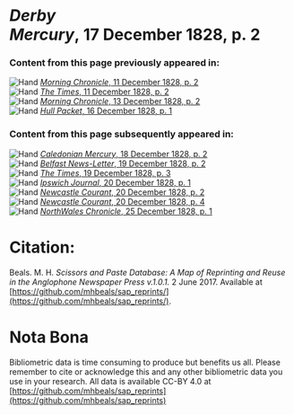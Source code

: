 # *Derby Mercury*, 17 December 1828, p. 2  
  
### Content from this page previously appeared in:  
![Hand](http://scissorsandpaste.net/wp-content/uploads/2017/06/smallhandpointer.png) [*Morning Chronicle*, 11 December 1828, p. 2](https://mhbeals.github.io/sap_html/Morning-Chronicle/Morning-Chronicle-11-December-1828-p-2)  
![Hand](http://scissorsandpaste.net/wp-content/uploads/2017/06/smallhandpointer.png) [*The Times*, 11 December 1828, p. 2](https://mhbeals.github.io/sap_html/The-Times/The-Times-11-December-1828-p-2)  
![Hand](http://scissorsandpaste.net/wp-content/uploads/2017/06/smallhandpointer.png) [*Morning Chronicle*, 13 December 1828, p. 2](https://mhbeals.github.io/sap_html/Morning-Chronicle/Morning-Chronicle-13-December-1828-p-2)  
![Hand](http://scissorsandpaste.net/wp-content/uploads/2017/06/smallhandpointer.png) [*Hull Packet*, 16 December 1828, p. 1](https://mhbeals.github.io/sap_html/Hull-Packet/Hull-Packet-16-December-1828-p-1)  
  
### Content from this page subsequently appeared in:  
![Hand](http://scissorsandpaste.net/wp-content/uploads/2017/06/smallhandpointer.png) [*Caledonian Mercury*, 18 December 1828, p. 2](https://mhbeals.github.io/sap_html/Caledonian-Mercury/Caledonian-Mercury-18-December-1828-p-2)  
![Hand](http://scissorsandpaste.net/wp-content/uploads/2017/06/smallhandpointer.png) [*Belfast News-Letter*, 19 December 1828, p. 2](https://mhbeals.github.io/sap_html/Belfast-News-Letter/Belfast-News-Letter-19-December-1828-p-2)  
![Hand](http://scissorsandpaste.net/wp-content/uploads/2017/06/smallhandpointer.png) [*The Times*, 19 December 1828, p. 3](https://mhbeals.github.io/sap_html/The-Times/The-Times-19-December-1828-p-3)  
![Hand](http://scissorsandpaste.net/wp-content/uploads/2017/06/smallhandpointer.png) [*Ipswich Journal*, 20 December 1828, p. 1](https://mhbeals.github.io/sap_html/Ipswich-Journal/Ipswich-Journal-20-December-1828-p-1)  
![Hand](http://scissorsandpaste.net/wp-content/uploads/2017/06/smallhandpointer.png) [*Newcastle Courant*, 20 December 1828, p. 2](https://mhbeals.github.io/sap_html/Newcastle-Courant/Newcastle-Courant-20-December-1828-p-2)  
![Hand](http://scissorsandpaste.net/wp-content/uploads/2017/06/smallhandpointer.png) [*Newcastle Courant*, 20 December 1828, p. 4](https://mhbeals.github.io/sap_html/Newcastle-Courant/Newcastle-Courant-20-December-1828-p-4)  
![Hand](http://scissorsandpaste.net/wp-content/uploads/2017/06/smallhandpointer.png) [*NorthWales Chronicle*, 25 December 1828, p. 1](https://mhbeals.github.io/sap_html/NorthWales-Chronicle/NorthWales-Chronicle-25-December-1828-p-1)  


# Citation: 

Beals. M. H. *Scissors and Paste Database: A Map of Reprinting and Reuse in the Anglophone Newspaper Press v.1.0.1.* 2 June 2017. Available at [https://github.com/mhbeals/sap_reprints/](https://github.com/mhbeals/sap_reprints/). 

# Nota Bona

Bibliometric data is time consuming to produce but benefits us all. Please remember to cite or acknowledge this and any other bibliometric data you use in your research. All data is available CC-BY 4.0 at [https://github.com/mhbeals/sap_reprints](https://github.com/mhbeals/sap_reprints)